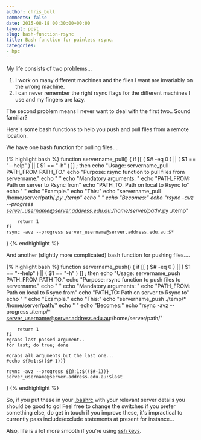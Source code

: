 ```yaml
---
author: chris_bull
comments: false
date: 2015-08-18 00:30:00+00:00
layout: post
slug: bash-function-rsync
title: Bash function for painless rsync.
categories:
- hpc
---
```


My life consists of two problems...

1. I work on many different machines and the files I want are invariably on the wrong machine.
1. I can never remember the right rsync flags for the different machines I use and my fingers are lazy.

The second problem means I never want to deal with the first two.. Sound familiar? 

Here's some bash functions to help you push and pull files from a remote location. 

We have one bash function for pulling files....

{% highlight bash %}
function servername_pull()
{
    if [[ ( $# -eq 0 ) || ( $1 == "--help" ) || ( $1 == "-h" ) ]] ; then
        echo "Usage:   servername_pull PATH_FROM PATH_TO." 
        echo "Purpose: rsync function to pull files from servername." 
        echo "       " 
        echo "Mandatory arguments: " 
        echo "PATH_FROM: Path on server to Rsync from" 
        echo "PATH_TO:   Path on local to Rsync to" 
        echo "       " 
        echo "Example." 
        echo "This:" 
        echo "servername_pull /home/server/path/*.py ./temp"
        echo "       " 
        echo "Becomes:" 
        echo "rsync -avz --progress server_username@server.address.edu.au:/home/server/path/*.py ./temp"

        return 1
    fi
    rsync -avz --progress server_username@server.address.edu.au:$* 
}
{% endhighlight %}

And another (slightly more complicated) bash function for pushing files....

{% highlight bash %}
function servername_push()
{
    if [[ ( $# -eq 0 ) || ( $1 == "--help" ) || ( $1 == "-h" ) ]] ; then
        echo "Usage:   servername_push PATH_FROM PATH TO." 
        echo "Purpose: rsync function to push files to servername." 
        echo "       " 
        echo "Mandatory arguments: " 
        echo "PATH_FROM: Path on local to Rsync from" 
        echo "PATH_TO:   Path on server to Rsync to" 
        echo "       " 
        echo "Example." 
        echo "This:" 
        echo "servername_push ./temp/* /home/server/path/"
        echo "       " 
        echo "Becomes:" 
        echo "rsync -avz --progress ./temp/* server_username@server.address.edu.au:/home/server/path/"

        return 1
    fi
    #grabs last passed argument..
    for last; do true; done

    #grabs all arguments but the last one...
    #echo ${@:1:$(($#-1))}

    rsync -avz --progress ${@:1:$(($#-1))} server_username@server.address.edu.au:$last
}
{% endhighlight %}

So, if you put these in your [.bashrc](http://superuser.com/questions/49289/what-is-the-bashrc-file) with your relevant server details you should be good to go! Feel free to change the switches if you prefer something else, do get in touch if you improve these, it's impractical to currently pass include/exclude statements at present for instance...

Also, life is a lot more smooth if you're using [ssh keys](https://www.digitalocean.com/community/tutorials/how-to-set-up-ssh-keys--2).

